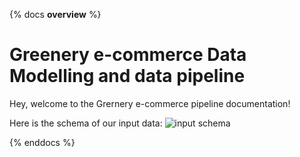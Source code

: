 {% docs __overview__ %}
# Greenery e-commerce Data Modelling and data pipeline

Hey, welcome to the Grernery e-commerce  pipeline documentation!

Here is the schema of our input data:
![input schema](assets/Greneery_Data_Model.png)

{% enddocs %}